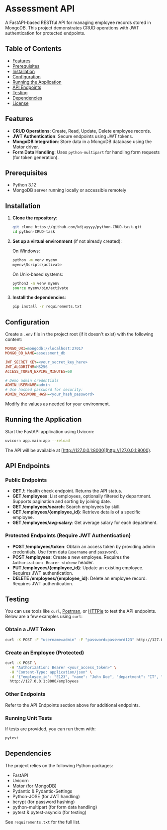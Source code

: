 # Assessment API

A FastAPI-based RESTful API for managing employee records stored in MongoDB. This project demonstrates CRUD operations with JWT authentication for protected endpoints.

## Table of Contents

- [Features](#features)
- [Prerequisites](#prerequisites)
- [Installation](#installation)
- [Configuration](#configuration)
- [Running the Application](#running-the-application)
- [API Endpoints](#api-endpoints)
- [Testing](#testing)
- [Dependencies](#dependencies)
- [License](#license)

## Features

- **CRUD Operations**: Create, Read, Update, Delete employee records.
- **JWT Authentication**: Secure endpoints using JWT tokens.
- **MongoDB Integration**: Store data in a MongoDB database using the Motor driver.
- **Form Data Handling**: Uses `python-multipart` for handling form requests (for token generation).

## Prerequisites

- Python 3.12
- MongoDB server running locally or accessible remotely

## Installation

1. **Clone the repository**:

   ```bash
   git clone https://github.com/kdjayyyy/python-CRUD-task.git
   cd python-CRUD-task
   ```

2. **Set up a virtual environment** (if not already created):

   On Windows:

   ```bash
   python -m venv myenv
   myenv\Scripts\activate
   ```

   On Unix-based systems:

   ```bash
   python3 -m venv myenv
   source myenv/bin/activate
   ```

3. **Install the dependencies**:

   ```bash
   pip install -r requirements.txt
   ```

## Configuration

Create a `.env` file in the project root (if it doesn't exist) with the following content:

```ini
MONGO_URI=mongodb://localhost:27017
MONGO_DB_NAME=assessment_db

JWT_SECRET_KEY=<your_secret_key_here>
JWT_ALGORITHM=HS256
ACCESS_TOKEN_EXPIRE_MINUTES=60

# Demo admin credentials
ADMIN_USERNAME=admin
# Use hashed password for security:
ADMIN_PASSWORD_HASH=<your_hash_password>
```

Modify the values as needed for your environment.

## Running the Application

Start the FastAPI application using Uvicorn:

```bash
uvicorn app.main:app --reload
```

The API will be available at [http://127.0.0.1:8000](http://127.0.0.1:8000).

## API Endpoints

### Public Endpoints

- **GET /**: Health check endpoint. Returns the API status.
- **GET /employees**: List employees, optionally filtered by department. Supports pagination and sorting by joining date.
- **GET /employees/search**: Search employees by skill.
- **GET /employees/{employee_id}**: Retrieve details of a specific employee.
- **GET /employees/avg-salary**: Get average salary for each department.

### Protected Endpoints (Require JWT Authentication)

- **POST /employees/token**: Obtain an access token by providing admin credentials. Use form data (`username` and `password`).
- **POST /employees**: Create a new employee. Requires the `Authorization: Bearer <token>` header.
- **PUT /employees/{employee_id}**: Update an existing employee. Requires JWT authentication.
- **DELETE /employees/{employee_id}**: Delete an employee record. Requires JWT authentication.

## Testing

You can use tools like `curl`, [Postman](https://www.postman.com/), or [HTTPie](https://httpie.io/) to test the API endpoints. Below are a few examples using `curl`:

### Obtain a JWT Token

```bash
curl -X POST -F "username=admin" -F "password=password123" http://127.0.0.1:8000/employees/token
```

### Create an Employee (Protected)

```bash
curl -X POST \
  -H "Authorization: Bearer <your_access_token>" \
  -H "Content-Type: application/json" \
  -d '{"employee_id": "E123", "name": "John Doe", "department": "IT", "salary": 60000, "joining_date": "2023-01-15", "skills": ["Python", "FastAPI"]}' \
  http://127.0.0.1:8000/employees
```

### Other Endpoints

Refer to the API Endpoints section above for additional endpoints.

### Running Unit Tests

If tests are provided, you can run them with:

```bash
pytest
```

## Dependencies

The project relies on the following Python packages:

- FastAPI
- Uvicorn
- Motor (for MongoDB)
- Pydantic & Pydantic-Settings
- Python-JOSE (for JWT handling)
- bcrypt (for password hashing)
- python-multipart (for form data handling)
- pytest & pytest-asyncio (for testing)

See `requirements.txt` for the full list.

